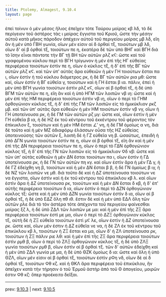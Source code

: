 ```yaml
---
title: Ptolemy, Almagest, 9.10.4
layout: page
---
```


ἐπεὶ τοίνυν ὁ μὲν μέσος ἥλιος ἐπεῖχεν τότε Ταύρου μοίρας κβ λδ, τὸ δὲ περίγειον τοῦ ἀστέρος τὰς ι μοίρας ἔγγιστα τοῦ Κριοῦ, ὥστε τὴν μέσην αὐτοῦ κατὰ μῆκος πάροδον ἀπέχειν αὐτοῦ τοῦ περιγείου μοίρας μβ λδ, εἴη ἂν ἡ μὲν ὑπὸ ΓΒΗ γωνία, οἵων μέν εἰσιν αἱ δ ὀρθαὶ τξ, τοιούτων μβ λδ, οἵων δ' αἱ β ὀρθαὶ τξ, τοιούτων πε η, ἑκατέρα δὲ τῶν ὑπὸ ΒΗΓ καὶ ΒΓΗ διὰ τὸ ἴσην εἶναι πάντοτε τὴν ΒΓ τῇ ΒΗ τῶν αὐτῶν ρλζ κϚ: ὥστε καὶ τοῦ γραφομένου κύκλου περὶ τὸ ΒΓΗ τρίγωνον ἡ μὲν ἐπὶ τῆς ΗΓ εὐθείας περιφέρεια τοιούτων ἐστὶν πε η, οἵων ὁ κύκλος τξ, ἡ δ' ἐπὶ τῆς ΒΓ τῶν αὐτῶν ρλζ κϚ. καὶ τῶν ὑπ' αὐτὰς ἄρα εὐθειῶν ἡ μὲν ΓΗ τοιούτων ἔσται πα ι, οἵων ἐστὶν ἡ τοῦ κύκλου διάμετρος ρκ, ἡ δὲ ΒΓ τῶν αὐτῶν ρια μθ: ὥστε καί, οἵων ἐστὶν ἡ ΒΓ εὐθεῖα γ, τοιούτων καὶ ἡ ΓΗ ἔσται β ια. πάλιν, ἐπεὶ ἡ μὲν ὑπὸ ΒΓΗ γωνία τοιούτων ἐστὶν ρλζ κϚ, οἵων αἱ β ὀρθαὶ τξ, ἡ δὲ ὑπὸ ΒΓΜ τῶν αὐτῶν πε η, εἴη ἂν καὶ ἡ ὑπὸ ΗΓΜ τῶν λοιπῶν νβ ιη: ὥστε καὶ ἡ μὲν ἐπὶ τῆς ΗΜ περιφέρεια τοιούτων ἐστὶν νβ ιη, οἵων ὁ περὶ τὸ ΓΗΜ ὀρθογώνιον κύκλος τξ, ἡ δ' ἐπὶ τῆς ΓΜ τῶν λοιπῶν εἰς τὸ ἡμικύκλιον ρκζ μβ. καὶ τῶν ὑπ' αὐτὰς ἄρα εὐθειῶν ἡ μὲν ΗΜ τοιούτων ἐστὶν νβ νγ, οἵων ἡ ΓΗ ὑποτείνουσα ρκ, ἡ δὲ ΓΜ τῶν αὐτῶν ρζ μγ: ὥστε καί, οἵων ἐστὶν ἡ μὲν ΓΗ εὐθεῖα β ια, ἡ δὲ ΗΖ ἐκ τοῦ κέντρου τοῦ ἐκκέντρου τοῦ φέροντος τὸν ἐπίκυκλον ξ, τοιούτων καὶ ἡ μὲν ΗΜ ἔσται ∠ʹ νη, ἡ δὲ ΓΜ ὁμοίως α νη, διὰ δὲ τοῦτο καὶ ἡ μὲν ΜΖ ἀδιαφόρῳ ἐλάσσων οὖσα τῆς ΗΖ εὐθείας ὑποτεινούσης τῶν αὐτῶν ξ, λοιπὴ δὲ ἡ ΓΖ εὐθεῖα νη β. ὡσαύτως, ἐπειδὴ ἡ ὑπὸ ΔΓΝ γωνία τοιούτων ἐστὶν πε η, οἵων αἱ β ὀρθαὶ τξ, εἴη ἂν καὶ ἡ μὲν ἐπὶ τῆς ΔΝ περιφέρεια τοιούτων πε η, οἵων ὁ περὶ τὸ ΓΔΝ ὀρθογώνιον κύκλος τξ, ἡ δ' ἐπὶ τῆς ΓΝ τῶν λοιπῶν εἰς τὸ ἡμικύκλιον Ϙδ νβ: ὥστε καὶ τῶν ὑπ' αὐτὰς εὐθειῶν ἡ μὲν ΔΝ ἔσται τοιούτων πα ι, οἵων ἐστὶν ἡ ΓΔ ὑποτείνουσα ρκ, ἡ δὲ ΓΝ τῶν αὐτῶν πη κγ. καὶ οἵων ἐστὶν ἄρα ἡ μὲν ΓΔ γ, ἡ δὲ ΓΖ ἐδείχθη νη β, τοιούτων καὶ ἡ μὲν ΔΝ ἔσται β β, ἡ δὲ ΓΝ ὁμοίως β ιγ, ἡ δὲ ΝΖ τῶν λοιπῶν νε μθ. διὰ τοῦτο δὲ καὶ ἡ ΔΖ ὑποτείνουσα τοιούτων νε να ἔγγιστα, οἵων ἐστὶν καὶ ἡ ἐκ τοῦ κέντρου τοῦ ἐπικύκλου κβ λ. καὶ οἵων ἐστὶν ἄρα ἡ ΔΖ ὑποτείνουσα ρκ, τοιούτων καὶ ἡ μὲν ΔΝ ἔσται δ κβ, ἡ δ' ἐπ' αὐτῆς περιφέρεια τοιούτων δ ια, οἵων ἐστὶν ὁ περὶ τὸ ΔΖΝ ὀρθογώνιον κύκλος τξ: ὥστε καὶ ἡ μὲν ὑπὸ ΔΖΝ γωνία τοιούτων ἐστὶν δ ια, οἵων αἱ β ὀρθαὶ τξ, ἡ δὲ ὑπὸ ΕΔΖ ὅλη πθ ιθ. ἔστιν δὲ καὶ ἡ μὲν ὑπὸ ΕΔΛ ὅλη τῶν αὐτῶν ρλε διὰ τὸ τὸν ἀστέρα τότε ἀπέχοντα τοῦ περιγείου φαίνεσθαι μοίρας ξζ λ, ἡ δὲ ὑπὸ ΖΔΛ τῶν λοιπῶν με μα: καὶ ἡ μὲν ἐπὶ τῆς ΖΞ ἄρα περιφέρεια τοιούτων ἐστὶ με μα, οἵων ὁ περὶ τὸ ΔΖΞ ὀρθογώνιον κύκλος τξ, αὐτὴ δὲ ἡ ΖΞ εὐθεῖα τοιούτων ἐστὶ μϚ λε, οἵων ἐστὶν ἡ ΔΖ ὑποτείνουσα ρκ. ὥστε καί, οἵων μέν ἐστιν ἡ ΔΖ εὐθεῖα νε να, ἡ δὲ ΖΛ ἐκ τοῦ κέντρου τοῦ ἐπικύκλου κβ λ, τοιούτων ἡ ΖΞ ἔσται κα μα, οἵων δ' ἡ ΖΛ ὑποτείνουσα ρκ, τοιούτων ἡ ΖΞ πάλιν ριε λθ: καὶ ἡ μὲν ἐπὶ τῆς ΖΞ ἄρα περιφέρεια τοιούτων ἐστὶν ρμθ β, οἵων ὁ περὶ τὸ ΖΛΞ ὀρθογώνιον κύκλος τξ, ἡ δὲ ὑπὸ ΖΛΞ γωνία τοιούτων ρμθ β, οἵων ἐστὶν αἱ β ὀρθαὶ τξ. τῶν δ' αὐτῶν ἐδείχθη καὶ ἡ μὲν ὑπὸ ΖΔΛ γωνία με μα, ἡ δὲ ὑπὸ ΘΖΚ ὁμοίως δ ια: ὥστε καὶ ὅλη ἡ ὑπὸ ΘΖΛ, οἵων μέν εἰσιν αἱ β ὀρθαὶ τξ, τοιούτων ἐστὶν ρϘη νδ, οἵων δὲ αἱ δ ὀρθαὶ τξ, τοιούτων Ϙθ κζ. καὶ ἡ ΘΚΛ ἄρα περιφέρεια τοῦ ἐπικύκλου, ἣν ἀπεῖχεν κατὰ τὴν τήρησιν ὁ τοῦ Ἑρμοῦ ἀστὴρ ἀπὸ τοῦ Θ ἀπογείου, μοιρῶν ἐστιν Ϙθ κζ: ὅπερ προέκειτο δεῖξαι. 

---

prev: [9.10.3](../9.10.3/) | next: [9.10.5](../9.10.5/)

